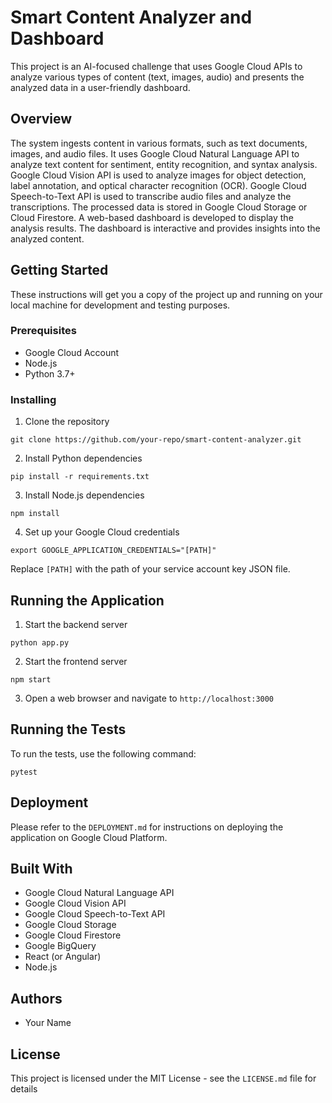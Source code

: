 # Smart Content Analyzer and Dashboard

This project is an AI-focused challenge that uses Google Cloud APIs to analyze various types of content (text, images, audio) and presents the analyzed data in a user-friendly dashboard.

## Overview

The system ingests content in various formats, such as text documents, images, and audio files. It uses Google Cloud Natural Language API to analyze text content for sentiment, entity recognition, and syntax analysis. Google Cloud Vision API is used to analyze images for object detection, label annotation, and optical character recognition (OCR). Google Cloud Speech-to-Text API is used to transcribe audio files and analyze the transcriptions. The processed data is stored in Google Cloud Storage or Cloud Firestore. A web-based dashboard is developed to display the analysis results. The dashboard is interactive and provides insights into the analyzed content.

## Getting Started

These instructions will get you a copy of the project up and running on your local machine for development and testing purposes.

### Prerequisites

- Google Cloud Account
- Node.js
- Python 3.7+

### Installing

1. Clone the repository
```
git clone https://github.com/your-repo/smart-content-analyzer.git
```
2. Install Python dependencies
```
pip install -r requirements.txt
```
3. Install Node.js dependencies
```
npm install
```
4. Set up your Google Cloud credentials
```
export GOOGLE_APPLICATION_CREDENTIALS="[PATH]"
```
Replace `[PATH]` with the path of your service account key JSON file.

## Running the Application

1. Start the backend server
```
python app.py
```
2. Start the frontend server
```
npm start
```
3. Open a web browser and navigate to `http://localhost:3000`

## Running the Tests

To run the tests, use the following command:
```
pytest
```

## Deployment

Please refer to the `DEPLOYMENT.md` for instructions on deploying the application on Google Cloud Platform.

## Built With

- Google Cloud Natural Language API
- Google Cloud Vision API
- Google Cloud Speech-to-Text API
- Google Cloud Storage
- Google Cloud Firestore
- Google BigQuery
- React (or Angular)
- Node.js

## Authors

- Your Name

## License

This project is licensed under the MIT License - see the `LICENSE.md` file for details
